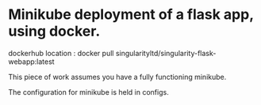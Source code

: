 # Minikube deployment of a flask app, using docker. #

dockerhub location : docker pull singularityltd/singularity-flask-webapp:latest

This piece of work assumes you have a fully functioning minikube.

The configuration for minikube is held in configs.

